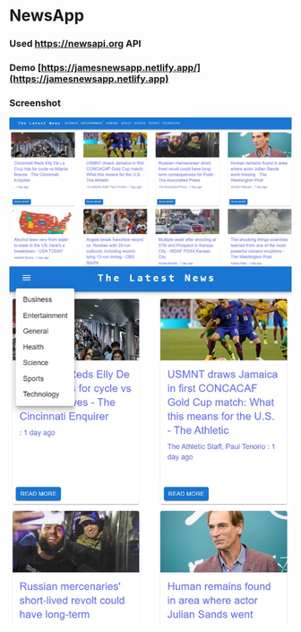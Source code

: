 # NewsApp  

### Used https://newsapi.org API  

### Demo [https://jamesnewsapp.netlify.app/](https://jamesnewsapp.netlify.app)  

### Screenshot  
![Screenshot](https://github.com/JamesKim4913/NewsApp/blob/946abb623882c1e971f0159103fe6ba63a3dea4d/screenshot/screenshot1.jpg)  
![Screenshot](https://github.com/JamesKim4913/NewsApp/blob/946abb623882c1e971f0159103fe6ba63a3dea4d/screenshot/screenshot2.jpg)  
